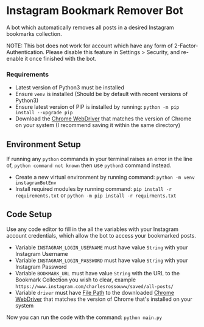 
# Instagram Bookmark Remover Bot

A bot which automatically removes all posts in a desired Instagram bookmarks collection.

NOTE: This bot does not work for account which have any form of 2-Factor-Authentication. Please disable this feature in Settings > Security, and re-enable it once finished with the bot.
### Requirements
 - Latest version of Python3 must be installed
 - Ensure `venv` is installed (Should be by default with recent versions of Python3)
 - Ensure latest version of PIP is installed by running: `python -m pip install --upgrade pip`
 - Download the [Chrome WebDriver](https://sites.google.com/a/chromium.org/chromedriver/downloads) that matches the version of Chrome on your system (I recommend saving it within the same directory)


## Environment Setup
If running any `python` commands in your terminal raises an error in the line of, `python command not known` then use `python3` command instead.

 - Create a new virtual environment by running command: `python -m venv instagramBotEnv`
 - Install required modules by running command: `pip install -r requirements.txt` or 
`python -m pip install -r requirments.txt`

## Code Setup
Use any code editor to fill in the all the variables with your Instagram account credentials, which allow the bot to access your bookmarked posts.

 - Variable `INSTAGRAM_LOGIN_USERNAME` must have value `String` with your Instagram Username
 - Variable `INSTAGRAM_LOGIN_PASSWORD` must have value `String` with your Instagram Password
 - Variable `BOOKMARK_URL` must have value `String` with the URL to the Bookmark Collection you wish to clear, example `https://www.instagram.com/charlesrossouww/saved/all-posts/`
 - Variable `driver` must have [File Path](https://medium.com/@Linda_Ikechukwu/understanding-file-paths-165c07ec5cf0) to the downloaded [Chrome WebDriver](https://sites.google.com/a/chromium.org/chromedriver/downloads) that matches the version of Chrome that's installed on your system

Now you can run the code with the command: `python main.py`
